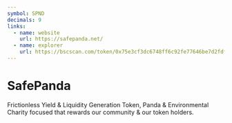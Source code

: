 ```yaml
---
symbol: SPND
decimals: 9
links:
  - name: website
    url: https://safepanda.net/
  - name: explorer
    url: https://bscscan.com/token/0x75e3cf3dc6748ff6c92fe77646be7d2fdfdfa623
---
```


# SafePanda

Frictionless Yield & Liquidity Generation Token, Panda & Environmental Charity focused that rewards our community & our token holders.
